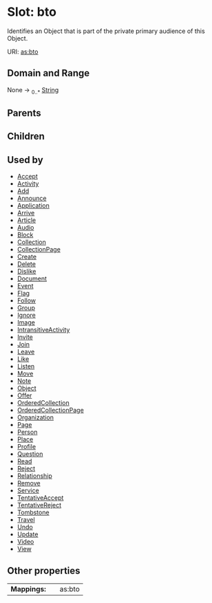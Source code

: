 
# Slot: bto


Identifies an Object that is part of the private primary audience of this Object.

URI: [as:bto](http://www.w3.org/ns/activitystreams#bto)


## Domain and Range

None &#8594;  <sub>0..\*</sub> [String](types/String.md)

## Parents


## Children


## Used by

 * [Accept](Accept.md)
 * [Activity](Activity.md)
 * [Add](Add.md)
 * [Announce](Announce.md)
 * [Application](Application.md)
 * [Arrive](Arrive.md)
 * [Article](Article.md)
 * [Audio](Audio.md)
 * [Block](Block.md)
 * [Collection](Collection.md)
 * [CollectionPage](CollectionPage.md)
 * [Create](Create.md)
 * [Delete](Delete.md)
 * [Dislike](Dislike.md)
 * [Document](Document.md)
 * [Event](Event.md)
 * [Flag](Flag.md)
 * [Follow](Follow.md)
 * [Group](Group.md)
 * [Ignore](Ignore.md)
 * [Image](Image.md)
 * [IntransitiveActivity](IntransitiveActivity.md)
 * [Invite](Invite.md)
 * [Join](Join.md)
 * [Leave](Leave.md)
 * [Like](Like.md)
 * [Listen](Listen.md)
 * [Move](Move.md)
 * [Note](Note.md)
 * [Object](Object.md)
 * [Offer](Offer.md)
 * [OrderedCollection](OrderedCollection.md)
 * [OrderedCollectionPage](OrderedCollectionPage.md)
 * [Organization](Organization.md)
 * [Page](Page.md)
 * [Person](Person.md)
 * [Place](Place.md)
 * [Profile](Profile.md)
 * [Question](Question.md)
 * [Read](Read.md)
 * [Reject](Reject.md)
 * [Relationship](Relationship.md)
 * [Remove](Remove.md)
 * [Service](Service.md)
 * [TentativeAccept](TentativeAccept.md)
 * [TentativeReject](TentativeReject.md)
 * [Tombstone](Tombstone.md)
 * [Travel](Travel.md)
 * [Undo](Undo.md)
 * [Update](Update.md)
 * [Video](Video.md)
 * [View](View.md)

## Other properties

|  |  |  |
| --- | --- | --- |
| **Mappings:** | | as:bto |

